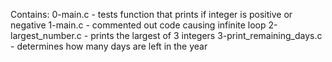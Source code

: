 Contains:
0-main.c - tests function that prints if integer is positive or negative
1-main.c - commented out code causing infinite loop
2-largest_number.c - prints the largest of 3 integers
3-print_remaining_days.c - determines how many days are left in the year
